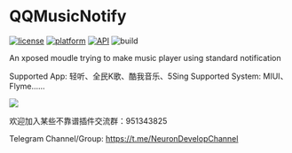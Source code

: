 # QQMusicNotify

[![license](https://img.shields.io/badge/license-LGPL-blue.svg)](https://github.com/hefuyicoder/ListenerMusicPlayer#license)
[![platform](https://img.shields.io/badge/platform-Android-yellow.svg)](https://www.android.com)
[![API](https://img.shields.io/badge/API-29-brightgreen.svg?style=flat)](https://android-arsenal.com/api?level=29)
![build](https://build.appcenter.ms/v0.1/apps/732e2543-af12-4359-b442-c42f10134490/branches/master/badge)

An xposed moudle trying to make music player using standard notification

Supported App: 轻听、全民K歌、酷我音乐、5Sing
Supported System: MIUI、Flyme……

![](https://user-images.githubusercontent.com/23723294/55279278-d1deb280-5351-11e9-934a-e427462176b8.PNG)

欢迎加入某些不靠谱插件交流群：951343825

Telegram Channel/Group: https://t.me/NeuronDevelopChannel
